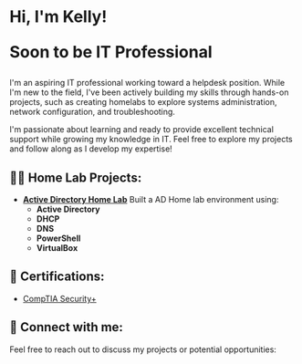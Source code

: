 <h1>Hi, I'm Kelly!
   <p> Soon to be IT Professional </a></h1>

<p>I'm an aspiring IT professional working toward a helpdesk position. While I'm new to the field, I've been actively building my skills through hands-on projects, such as creating homelabs to explore systems administration, network configuration, and troubleshooting.

I'm passionate about learning and ready to provide excellent technical support while growing my knowledge in IT. Feel free to explore my projects and follow along as I develop my expertise!</p>

<h2>👨‍💻 Home Lab Projects:</h2>

- <b>[Active Directory Home Lab](https://github.com/KellyChristman/ActiveDirectoryLab)</b>
Built a AD Home lab environment using:
    - **Active Directory**  
    - **DHCP**  
    - **DNS**  
    - **PowerShell**  
    - **VirtualBox**
      
<h2>📜 Certifications:</h2>

- [CompTIA Security+](https://www.certmetrics.com/comptia/public/verification.aspx?code=JXPSWNKV3V56VWWB)

<h2>🤳 Connect with me:</h2>

<p>Feel free to reach out to discuss my projects or potential opportunities:</p>



